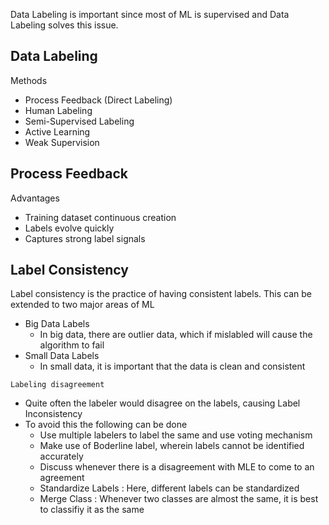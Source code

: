 Data Labeling is important since most of ML is supervised and Data Labeling solves this issue.

## Data Labeling

Methods

- Process Feedback (Direct Labeling)
- Human Labeling
- Semi-Supervised Labeling
- Active Learning
- Weak Supervision

## Process Feedback

Advantages 

- Training dataset continuous creation
- Labels evolve quickly
- Captures strong label signals

## Label Consistency

Label consistency is the practice of having consistent labels. This can be extended to two major areas of ML
- Big Data Labels
	- In big data, there are outlier data, which if mislabled will cause the algorithm to fail
- Small Data Labels
	- In small data, it is important that the data is clean and consistent

`Labeling disagreement`
- Quite often the labeler would disagree on the labels, causing Label Inconsistency
- To avoid this the following can be done
	- Use multiple labelers to label the same and use voting mechanism
	- Make use of Boderline label, wherein labels cannot be identified accurately
	- Discuss whenever there is a disagreement with MLE to come to an agreement
	- Standardize Labels : Here, different labels can be standardized
	- Merge Class : Whenever two classes are almost the same, it is best to classifiy it as the same

